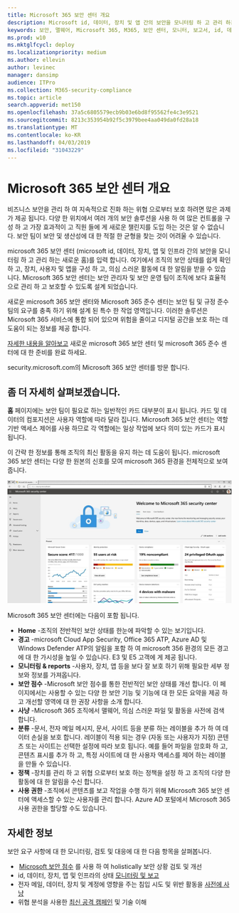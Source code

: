 ```yaml
---
title: Microsoft 365 보안 센터 개요
description: Microsoft id, 데이터, 장치 및 앱 간의 보안을 모니터링 하 고 관리 하는 새로운 홈에 대해 설명 합니다.
keywords: 보안, 맬웨어, Microsoft 365, M365, 보안 센터, 모니터, 보고서, id, 데이터, 장치, 앱
ms.prod: w10
ms.mktglfcycl: deploy
ms.localizationpriority: medium
ms.author: ellevin
author: levinec
manager: dansimp
audience: ITPro
ms.collection: M365-security-compliance
ms.topic: article
search.appverid: met150
ms.openlocfilehash: 37a5c6805579ecb9b03e6bd8f95562fe4c3e9521
ms.sourcegitcommit: 8213c353954b92f5c3979bee4aa049da0fd28a18
ms.translationtype: MT
ms.contentlocale: ko-KR
ms.lasthandoff: 04/03/2019
ms.locfileid: "31043229"
---
```

# <a name="overview-of-the-microsoft-365-security-center"></a>Microsoft 365 보안 센터 개요

비즈니스 보안을 관리 하 여 지속적으로 진화 하는 위협 으로부터 보호 하려면 많은 과제가 제공 됩니다. 다양 한 위치에서 여러 개의 보안 솔루션을 사용 하 여 많은 컨트롤을 구성 하 고 가장 효과적이 고 직원 들에 게 새로운 챌린지를 도입 하는 것은 알 수 없습니다. 보안 팀이 보안 및 생산성에 대 한 적절 한 균형을 찾는 것이 어려울 수 있습니다.

microsoft 365 보안 센터 (microsoft id, 데이터, 장치, 앱 및 인프라 간의 보안을 모니터링 하 고 관리 하는 새로운 홈)를 입력 합니다. 여기에서 조직의 보안 상태를 쉽게 확인 하 고, 장치, 사용자 및 앱을 구성 하 고, 의심 스러운 활동에 대 한 알림을 받을 수 있습니다. Microsoft 365 보안 센터는 보안 관리자 및 보안 운영 팀이 조직에 보다 효율적으로 관리 하 고 보호할 수 있도록 설계 되었습니다.

새로운 microsoft 365 보안 센터와 Microsoft 365 준수 센터는 보안 팀 및 규정 준수 팀의 요구를 충족 하기 위해 설계 된 특수 한 작업 영역입니다. 이러한 솔루션은 Microsoft 365 서비스에 통합 되어 있으며 위험을 줄이고 디지털 공간을 보호 하는 데 도움이 되는 정보를 제공 합니다.

[자세한 내용을 알아보고](https://docs.microsoft.com/en-us/office365/securitycompliance/microsoft-security-and-compliance) 새로운 microsoft 365 보안 센터 및 microsoft 365 준수 센터에 대 한 준비를 완료 하세요.

security.microsoft.com의 Microsoft 365 보안 센터를 방문 합니다.  

## <a name="lets-take-a-closer-look"></a>좀 더 자세히 살펴보겠습니다.

**홈** 페이지에는 보안 팀이 필요로 하는 일반적인 카드 대부분이 표시 됩니다. 카드 및 데이터의 컴포지션은 사용자 역할에 따라 달라 집니다. Microsoft 365 보안 센터는 역할 기반 액세스 제어를 사용 하므로 각 역할에는 일상 작업에 보다 의미 있는 카드가 표시 됩니다.  

이 간략 한 정보를 통해 조직의 최신 활동을 유지 하는 데 도움이 됩니다. microsoft 365 보안 센터는 다양 한 원본의 신호를 모여 microsoft 365 환경을 전체적으로 보여 줍니다.

![Microsoft 365 보안 홈페이지](./media/security-docs/home.jpg)

Microsoft 365 보안 센터에는 다음이 포함 됩니다.

* **Home** -조직의 전반적인 보안 상태를 한눈에 파악할 수 있는 보기입니다.
* **경고** -microsoft Cloud App Security, Office 365 ATP, Azure AD 및 Windows Defender ATP의 알림을 포함 하 여 microsoft 356 환경의 모든 경고에 대 한 가시성을 높일 수 있습니다. E3 및 E5 고객에 게 제공 됩니다.  
* **모니터링 & reports** -사용자, 장치, 앱 등을 보다 잘 보호 하기 위해 필요한 세부 정보와 정보를 가져옵니다. 
* **보안 점수** -Microsoft 보안 점수를 통한 전반적인 보안 상태를 개선 합니다. 이 페이지에서는 사용할 수 있는 다양 한 보안 기능 및 기능에 대 한 모든 요약을 제공 하 고 개선할 영역에 대 한 권장 사항을 소개 합니다.
* **사냥** -Microsoft 365 조직에서 맬웨어, 의심 스러운 파일 및 활동을 사전에 검색 합니다.
* **분류** -문서, 전자 메일 메시지, 문서, 사이트 등을 분류 하는 레이블을 추가 하 여 데이터 손실을 보호 합니다. 레이블이 적용 되는 경우 (자동 또는 사용자가 지정) 콘텐츠 또는 사이트는 선택한 설정에 따라 보호 됩니다. 예를 들어 파일을 암호화 하 고, 콘텐츠 표시를 추가 하 고, 특정 사이트에 대 한 사용자 액세스를 제어 하는 레이블을 만들 수 있습니다.
* **정책** -장치를 관리 하 고 위협 으로부터 보호 하는 정책을 설정 하 고 조직의 다양 한 활동에 대 한 알림을 수신 합니다.
* **사용 권한** -조직에서 콘텐츠를 보고 작업을 수행 하기 위해 Microsoft 365 보안 센터에 액세스할 수 있는 사용자를 관리 합니다. Azure AD 포털에서 Microsoft 365 사용 권한을 할당할 수도 있습니다.

## <a name="learn-more"></a>자세한 정보

보안 요구 사항에 대 한 모니터링, 검토 및 대응에 대 한 다음 항목을 살펴봅니다.

*  [Microsoft 보안 점수](microsoft-secure-score.md) 를 사용 하 여 holistically 보안 상황 검토 및 개선
* id, 데이터, 장치, 앱 및 인프라의 상태 [모니터링 및 보고](monitoring-and-reporting.md)
* 전자 메일, 데이터, 장치 및 계정에 영향을 주는 침입 시도 및 위반 활동을 [사전에 사냥](hunting.md)
* 위협 분석을 사용한 [최신 공격 캠페인](latest-attack-campaigns.md) 및 기술 이해
